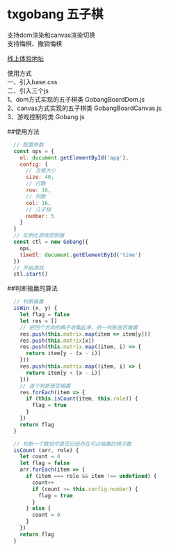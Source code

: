 # txgobang  五子棋 

  支持dom渲染和canvas渲染切换  
  支持悔棋、撤销悔棋  


  [线上体验地址](https://www.isgxj.com/txgobang/)  
  
  
使用方式  
  一、引入base.css  
  二、引入三个js  
    1、dom方式实现的五子棋类 GobangBoardDom.js  
    2、canvas方式实现的五子棋类 GobangBoardCanvas.js  
    3、游戏控制的类 Gobang.js  
      
##使用方法  
```javascript  
  // 配置参数  
  const ops = {  
    el: document.getElementById('app'),  
    config: {  
      // 方格大小  
      size: 40,  
      // 行数  
      row: 16,  
      // 列数  
      col: 16,  
      // 几子棋  
      number: 5  
    }  
  }  
  // 实例化游戏控制器  
  const ctl = new Gobang({  
    ops,  
    timeEl: document.getElementById('time')  
  })  
  // 开始游戏  
  ctl.start()  
 ```

##判断输赢的算法  
```javascript  
  // 判断输赢
  isWin (x, y) {
    let flag = false
    let res = []
    // 把四个方向的棋子收集起来，统一判断是否输赢
    res.push(this.matrix.map(item => item[y]))
    res.push(this.matrix[x])
    res.push(this.matrix.map((item, i) => {
      return item[y - (x - i)]
    }))
    res.push(this.matrix.map((item, i) => {
      return item[y + (x - i)]
    }))
    // 逐个判断是否输赢
    res.forEach(item => {
      if (this.isCount(item, this.role)) {
        flag = true
      }
    })
    return flag
  }

  // 判断一个数组中是否已经存在可以输赢的棋子数
  isCount (arr, role) {
    let count = 0
    let flag = false
    arr.forEach(item => {
      if (item === role && item !== undefined) {
        count++
        if (count >= this.config.number) {
          flag = true
        }
      } else {
        count = 0
      }
    })
    return flag
  }
